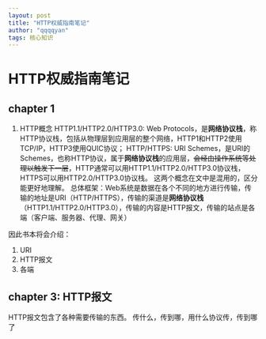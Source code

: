 ```yaml
---
layout: post
title: "HTTP权威指南笔记"
author: "qqqqyan"
tags: 核心知识
---
```



# HTTP权威指南笔记

## chapter 1

1. HTTP概念
HTTP1.1/HTTP2.0/HTTP3.0: Web Protocols，是**网络协议栈**，称HTTP协议栈，包括从物理层到应用层的整个网络，HTTP1和HTTP2使用TCP/IP，HTTP3使用QUIC协议；
HTTP/HTTPS: URI Schemes，是URI的Schemes，也称HTTP协议，属于**网络协议栈**的应用层，~~会经由操作系统等处理以触发下一层~~，HTTP通常可以用HTTP1.1/HTTP2.0/HTTP3.0协议栈，HTTPS可以用HTTP2.0/HTTP3.0协议栈。
这两个概念在文中是混用的，区分能更好地理解。
总体框架：Web系统是数据在各个不同的地方进行传输，传输的地址是URI（HTTP/HTTPS），传输的渠道是**网络协议栈**（HTTP1.1/HTTP2.0/HTTP3.0），传输的内容是HTTP报文，传输的站点是各端（客户端、服务器、代理、网关）

因此书本将会介绍：
1. URI
2. HTTP报文
3. 各端


## chapter 3: HTTP报文
HTTP报文包含了各种需要传输的东西。
传什么，传到哪，用什么协议传，传到哪了
